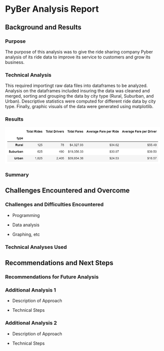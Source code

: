 # PyBer Analysis Report

## Background and Results

### Purpose
  The purpose of this analysis was to give the ride sharing company Pyber analysis of its ride data to improve its service to customers and grow its business.  
  
### Technical Analysis
  This required importingt raw data files into dataframes to be analyzed. Analysis on the dataframes included insuring the data was cleaned and merged, sorting and grouping the data by city type (Rural, Suburban, and Urban).  Descriptive statistics were computed for different ride data by city type.  Finally, graphic visuals of the data were generated using matplotlib.

### Results
![Summary of ride data by city type](https://github.com/mauricio4337/PyBer-Analysis/blob/master/Analysis/summary_df.png)

### Summary

## Challenges Encountered and Overcome

### Challenges and Difficulties Encountered

* Programming

* Data analysis

* Graphing, etc

### Technical Analyses Used

## Recommendations and Next Steps

### Recommendations for Future Analysis

### Additional Analysis 1

* Description of Approach

* Technical Steps

### Additional Analysis 2

* Description of Approach

* Technical Steps

